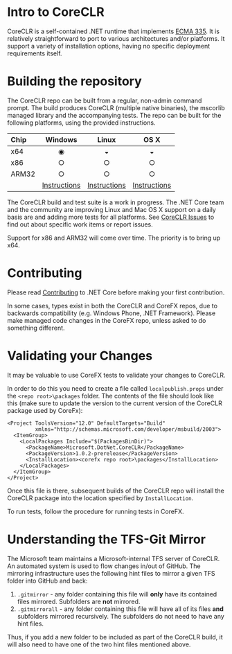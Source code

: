 Intro to CoreCLR
================

CoreCLR is a self-contained .NET runtime that implements [ECMA 335](https://github.com/dotnet/coreclr/blob/master/Documentation/dotnet-standards.md). It is relatively straightforward to port to various architectures and/or platforms. It support a variety of installation options, having no specific deployment requirements itself.

Building the repository
=======================

The CoreCLR repo can be built from a regular, non-admin command prompt. The build produces CoreCLR (multiple native binaries), the mscorlib managed library and the accompanying tests. The repo can be built for the following platforms, using the provided instructions.

| Chip  | Windows | Linux | OS X |
| :---- | :-----: | :---: | :--: |
| x64   | &#x25C9;| &#x25D2;| &#x25D2; |		  
| x86   | &#x25CB;| &#x25CB;| &#x25CB;|
| ARM32 | &#x25CB; | &#x25CB;| &#x25CB; |
|       | [Instructions][Windows-instructions] | [Instructions][Linux-instructions] | [Instructions][OSX-instructions] |  

[Windows-instructions]: https://github.com/dotnet/coreclr/wiki/Windows-Instructions
[Linux-instructions]: https://github.com/dotnet/coreclr/wiki/Linux-Instructions
[OSX-instructions]: https://github.com/dotnet/coreclr/wiki/Mac-OS-X-instructions

The CoreCLR build and test suite is a work in progress. The .NET Core team and the community are improving Linux and Mac OS X support on a daily basis are and adding more tests for all platforms. See [CoreCLR Issues](https://github.com/dotnet/coreclr/issues) to find out about specific work items or report issues.

Support for x86 and ARM32 will come over time. The priority is to bring up x64. 

Contributing
============

Please read [Contributing](https://github.com/dotnet/coreclr/wiki/Contribution-guidelines) to .NET Core before making your first contribution.

In some cases, types exist in both the CoreCLR and CoreFX repos, due to backwards compatibility (e.g. Windows Phone, .NET Framework). Please make managed code changes in the CoreFX repo, unless asked to do something different.

Validating your Changes
=======================

It may be valuable to use CoreFX tests to validate your changes to CoreCLR.

In order to do this you need to create a file called `localpublish.props` under the `<repo root>\packages` folder.
The contents of the file should look like this (make sure to update the version to the current version of the CoreCLR package used by CoreFx):

	<Project ToolsVersion="12.0" DefaultTargets="Build" 
		     xmlns="http://schemas.microsoft.com/developer/msbuild/2003">
      <ItemGroup>
    	<LocalPackages Include="$(PackagesBinDir)">
          <PackageName>Microsoft.DotNet.CoreCLR</PackageName>
          <PackageVersion>1.0.2-prerelease</PackageVersion>
          <InstallLocation><corefx repo root>\packages</InstallLocation>
        </LocalPackages>
      </ItemGroup>
    </Project>

Once this file is there, subsequent builds of the CoreCLR repo will install the CoreCLR package into the location specified by `InstallLocation`.

To run tests, follow the procedure for running tests in CoreFX.

Understanding the TFS-Git Mirror
================================

The Microsoft team maintains a Microsoft-internal TFS server of CoreCLR. An automated system is used to flow changes in/out of GitHub. The mirroring infrastructure uses the following hint files to mirror a given TFS folder into GitHub and back:

1. `.gitmirror` - any folder containing this file will **only** have its contained files mirrored. Subfolders are **not** mirrored.
2. `.gitmirrorall` - any folder containing this file will have all of its files **and** subfolders mirrored recursively. The subfolders do not need to have any hint files.

Thus, if you add a new folder to be included as part of the CoreCLR build, it will also need to have one of the two hint files mentioned above.